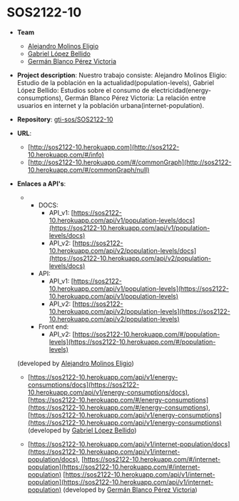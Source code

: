 # SOS2122-10

- **Team**
  - [Alejandro Molinos Eligio](https://github.com/AlejandroMolinosEligio)
  - [Gabriel López Bellido](https://github.com/gabriellb99)
  - [Germán Blanco Pérez Victoria](https://github.com/germanblanco12)
- **Project description**: Nuestro trabajo consiste:
        Alejandro Molinos Eligio: Estudio de la población en la actualidad(population-levels),
        Gabriel López Bellido: Estudios sobre el consumo de electricidad(energy-consumptions),
        Germán Blanco Pérez Victoria: La relación entre usuarios en internet y la población urbana(internet-population).
- **Repository**: [gti-sos/SOS2122-10](https://github.com/gti-sos/SOS2122-10)
- **URL**: 
    - [http://sos2122-10.herokuapp.com](http://sos2122-10.herokuapp.com/#/info)
    - [http://sos2122-10.herokuapp.com/#/commonGraph](http://sos2122-10.herokuapp.com/#/commonGraph/null)
-  **Enlaces a API's**:
    - - DOCS:
        - API_v1: [https://sos2122-10.herokuapp.com/api/v1/population-levels/docs](https://sos2122-10.herokuapp.com/api/v1/population-levels/docs)
        - API_v2: [https://sos2122-10.herokuapp.com/api/v2/population-levels/docs](https://sos2122-10.herokuapp.com/api/v2/population-levels/docs)
      - API: 
        - API_v1: [https://sos2122-10.herokuapp.com/api/v1/population-levels](https://sos2122-10.herokuapp.com/api/v1/population-levels)
        - API_v2: [https://sos2122-10.herokuapp.com/api/v2/population-levels](https://sos2122-10.herokuapp.com/api/v2/population-levels)
      - Front end:
        - API_v2: [https://sos2122-10.herokuapp.com/#/population-levels](https://sos2122-10.herokuapp.com/#/population-levels)

     (developed by [Alejandro Molinos Eligio](https://github.com/AlejandroMolinosEligio))

    - [https://sos2122-10.herokuapp.com/api/v1/energy-consumptions/docs](https://sos2122-10.herokuapp.com/api/v1/energy-consumptions/docs),
      [https://sos2122-10.herokuapp.com/#/energy-consumptions](https://sos2122-10.herokuapp.com/#/energy-consumptions),
      [https://sos2122-10.herokuapp.com/api/v1/energy-consumptions](https://sos2122-10.herokuapp.com/api/v1/energy-consumptions)
     (developed by [Gabriel López Bellido](https://github.com/gabriellb99))

    - [https://sos2122-10.herokuapp.com/api/v1/internet-population/docs](https://sos2122-10.herokuapp.com/api/v1/internet-population/docs),
    [https://sos2122-10.herokuapp.com/#/internet-population](https://sos2122-10.herokuapp.com/#/internet-population)
    [https://sos2122-10.herokuapp.com/api/v1/internet-population](https://sos2122-10.herokuapp.com/api/v1/internet-population)
    (developed by [Germán Blanco Pérez Victoria](https://github.com/germanblanco12))